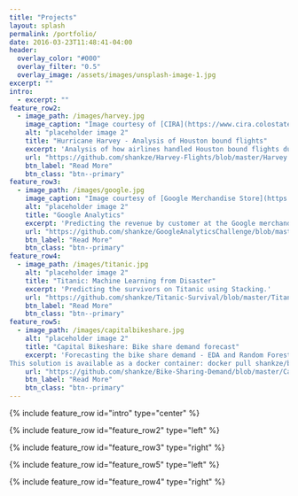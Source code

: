 ```yaml
---
title: "Projects"
layout: splash
permalink: /portfolio/
date: 2016-03-23T11:48:41-04:00
header:
  overlay_color: "#000"
  overlay_filter: "0.5"
  overlay_image: /assets/images/unsplash-image-1.jpg
excerpt: ""
intro:
  - excerpt: ""
feature_row2:
  - image_path: /images/harvey.jpg
    image_caption: "Image courtesy of [CIRA](https://www.cira.colostate.edu/)"
    alt: "placeholder image 2"
    title: "Hurricane Harvey - Analysis of Houston bound flights"
    excerpt: 'Analysis of how airlines handled Houston bound flights during hurricane Harvey.'
    url: "https://github.com/shankze/Harvey-Flights/blob/master/Harvey.ipynb"
    btn_label: "Read More"
    btn_class: "btn--primary"
feature_row3:
  - image_path: /images/google.jpg
    image_caption: "Image courtesy of [Google Merchandise Store](https://googlemerchandisestore.com/)"
    alt: "placeholder image 2"
    title: "Google Analytics"
    excerpt: 'Predicting the revenue by customer at the Google merchandise store using LightGBM.'
    url: "https://github.com/shankze/GoogleAnalyticsChallenge/blob/master/Google%20Analytics%20Challenge.ipynb"
    btn_label: "Read More"
    btn_class: "btn--primary"
feature_row4:
  - image_path: /images/titanic.jpg
    alt: "placeholder image 2"
    title: "Titanic: Machine Learning from Disaster"
    excerpt: 'Predicting the survivors on Titanic using Stacking.'
    url: "https://github.com/shankze/Titanic-Survival/blob/master/Titanic_Survival.ipynb"
    btn_label: "Read More"
    btn_class: "btn--primary"
feature_row5:
  - image_path: /images/capitalbikeshare.jpg
    alt: "placeholder image 2"
    title: "Capital Bikeshare: Bike share demand forecast"
    excerpt: 'Forecasting the bike share demand - EDA and Random Forest.
This solution is available as a docker container: docker pull shankze/bikeshare-image'
    url: "https://github.com/shankze/Bike-Sharing-Demand/blob/master/Capital%20Bike%20Share.ipynb"
    btn_label: "Read More"
    btn_class: "btn--primary"
---
```


{% include feature_row id="intro" type="center" %}

{% include feature_row id="feature_row2" type="left" %}

{% include feature_row id="feature_row3" type="right" %}

{% include feature_row id="feature_row5" type="left" %}

{% include feature_row id="feature_row4" type="right" %}
